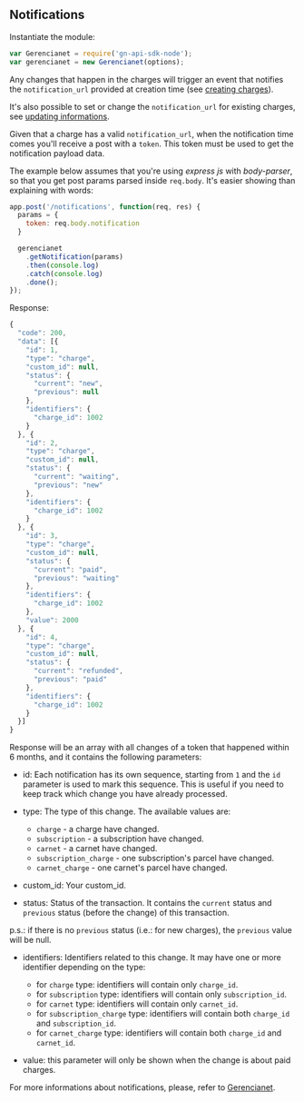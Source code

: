 ## Notifications

Instantiate the module:

```js
var Gerencianet = require('gn-api-sdk-node');
var gerencianet = new Gerencianet(options);
```

Any changes that happen in the charges will trigger an event that notifies the `notification_url` provided at creation time (see [creating charges](https://github.com/gerencianet/gn-api-sdk-node/tree/master/docs/charges.md)).

It's also possible to set or change the `notification_url` for existing charges, see [updating informations](https://github.com/gerencianet/gn-api-sdk-node/tree/master/docs/charge-update.md).

Given that a charge has a valid `notification_url`, when the notification time comes you'll receive a post with a `token`. This token must be used to get the notification payload data.

The example below assumes that you're using *express js* with *body-parser*, so that you get post params parsed inside `req.body`. It's easier showing than explaining with words:

```js
app.post('/notifications', function(req, res) {
  params = {
    token: req.body.notification
  }

  gerencianet
    .getNotification(params)
    .then(console.log)
    .catch(console.log)
    .done();
});
```

Response:

```js
{
  "code": 200,
  "data": [{
    "id": 1,
    "type": "charge",
    "custom_id": null,
    "status": {
      "current": "new",
      "previous": null
    },
    "identifiers": {
      "charge_id": 1002
    }
  }, {
    "id": 2,
    "type": "charge",
    "custom_id": null,
    "status": {
      "current": "waiting",
      "previous": "new"
    },
    "identifiers": {
      "charge_id": 1002
    }
  }, {
    "id": 3,
    "type": "charge",
    "custom_id": null,
    "status": {
      "current": "paid",
      "previous": "waiting"
    },
    "identifiers": {
      "charge_id": 1002
    },
    "value": 2000
  }, {
    "id": 4,
    "type": "charge",
    "custom_id": null,
    "status": {
      "current": "refunded",
      "previous": "paid"
    },
    "identifiers": {
      "charge_id": 1002
    }
  }]
}
```

Response will be an array with all changes of a token that happened within 6 months, and it contains the following parameters:

* id: Each notification has its own sequence, starting from `1` and the `id` parameter is used to mark this sequence. This is useful if you need to keep track which change you have already processed.

* type: The type of this change. The available values are:
  * `charge` - a charge have changed.
  * `subscription` - a subscription have changed.
  * `carnet` - a carnet have changed.
  * `subscription_charge` - one subscription's parcel have changed.
  * `carnet_charge` - one carnet's parcel have changed.


* custom_id: Your custom_id.

* status: Status of the transaction. It contains the `current` status and `previous` status (before the change) of this transaction.

 p.s.: if there is no `previous` status (i.e.: for new charges), the `previous` value will be null.

* identifiers: Identifiers related to this change. It may have one or more identifier depending on the type:
  * for `charge` type: identifiers will contain only `charge_id`.
  * for `subscription` type: identifiers will contain only `subscription_id`.
  * for `carnet` type: identifiers will contain only `carnet_id`.
  * for `subscription_charge` type: identifiers will contain both `charge_id` and `subscription_id`.
  * for `carnet_charge` type: identifiers will contain both `charge_id` and `carnet_id`.


* value: this parameter will only be shown when the change is about paid charges.

 For more informations about notifications, please, refer to [Gerencianet](https://docs.gerencianet.com.br/#!/charges/notifications).
